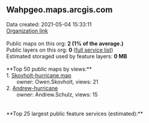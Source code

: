 <h2>Wahpgeo.maps.arcgis.com</h2> Data created: 2021-05-04 15:33:11 <br /><a target='new' href='https://Wahpgeo.maps.arcgis.com'>Organization link</a><br /><br />Public maps on this org: <b>2 (1% of the average.)</b><br />Public layers on this org: <b>0 </b>(<a target='new' href='https://services.arcgis.com/eOrGNVNbrTJ9rWAX/ArcGIS/rest/services'>full service list</a>)<br />Estimated storaged used by feature layers: <b>0 MB</b><br /><br />**Top 50 public maps by views:**<br />  1. <a target='new' href='https://www.arcgis.com/home/item.html?id=57ba3eb926e2435583bf3d8693ebd2f0'>Skovholt-hurricane map</a> <br />  &nbsp;&nbsp;&nbsp;&nbsp; &nbsp;&nbsp;owner: Owen.Skovholt, views: 21<br />  2. <a target='new' href='https://www.arcgis.com/home/item.html?id=7a790d0884d647ca9a6acebaad974d30'>Andrew-hurricane</a> <br />  &nbsp;&nbsp;&nbsp;&nbsp; &nbsp;&nbsp;owner: Andrew.Schulz, views: 15<br /><br /><br />**Top 25 largest public feature services (estimated):**<br />